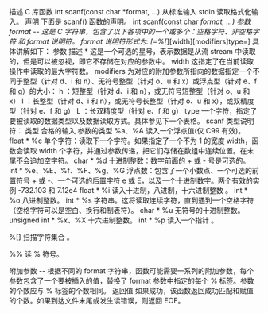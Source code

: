 描述
C 库函数 int scanf(const char *format, ...) 从标准输入 stdin 读取格式化输入。
声明
下面是 scanf() 函数的声明。
int scanf(const char *format, ...)
参数
format -- 这是 C 字符串，包含了以下各项中的一个或多个：空格字符、非空格字符 和 format 说明符。
format 说明符形式为:
[=%[*][width][modifiers]type=]
具体讲解如下：
参数
描述
*
这是一个可选的星号，表示数据是从流 stream 中读取的，但是可以被忽视，即它不存储在对应的参数中。
width
这指定了在当前读取操作中读取的最大字符数。
modifiers
为对应的附加参数所指向的数据指定一个不同于整型（针对 d、i 和 n）、无符号整型（针对 o、u 和 x）或浮点型（针对 e、f 和 g）的大小： h ：短整型（针对 d、i 和 n），或无符号短整型（针对 o、u 和 x） l ：长整型（针对 d、i 和 n），或无符号长整型（针对 o、u 和 x），或双精度型（针对 e、f 和 g） L ：长双精度型（针对 e、f 和 g）
type
一个字符，指定了要被读取的数据类型以及数据读取方式。具体参见下一个表格。
scanf 类型说明符：
类型
合格的输入
参数的类型
%a、%A 
读入一个浮点值(仅 C99 有效)。
float *
%c
单个字符：读取下一个字符。如果指定了一个不为 1 的宽度 width，函数会读取 width 个字符，并通过参数传递，把它们存储在数组中连续位置。在末尾不会追加空字符。
char *
%d
十进制整数：数字前面的 + 或 - 号是可选的。
int *
%e、%E、%f、%F、%g、%G
浮点数：包含了一个小数点、一个可选的前置符号 + 或 -、一个可选的后置字符 e 或 E，以及一个十进制数字。两个有效的实例 -732.103 和 7.12e4
float *
%i
读入十进制，八进制，十六进制整数 。
int *
%o
八进制整数。
int *
%s
字符串。这将读取连续字符，直到遇到一个空格字符（空格字符可以是空白、换行和制表符）。
char *
%u
无符号的十进制整数。
unsigned int *
%x、%X
十六进制整数。
int *
%p 
读入一个指针 。
 
%[] 
扫描字符集合 。
 
%% 
读 % 符号。
 
附加参数 -- 根据不同的 format 字符串，函数可能需要一系列的附加参数，每个参数包含了一个要被插入的值，替换了 format 参数中指定的每个 % 标签。参数的个数应与 % 标签的个数相同。
返回值
如果成功，该函数返回成功匹配和赋值的个数。如果到达文件末尾或发生读错误，则返回 EOF。
